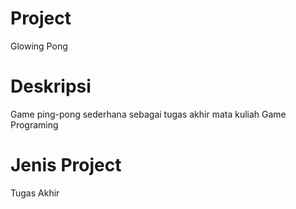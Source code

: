 # Project
Glowing Pong

# Deskripsi
Game ping-pong sederhana sebagai tugas akhir mata kuliah Game Programing

# Jenis Project 
Tugas Akhir
